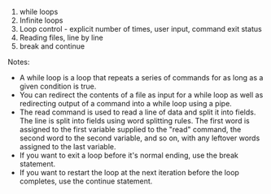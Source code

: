 1. while loops
2. Infinite loops
3. Loop control - explicit number of times, user input, command exit status
4. Reading files, line by line
5. break and continue

Notes:

- A while loop is a loop that repeats a series of commands for as long as a given condition is true.
- You can redirect the contents of a file as input for a while loop as well as redirecting output of a command into a while loop using a pipe.
- The read command is used to read a line of data and split it into fields. The line is split into fields using word splitting rules. The first word is assigned to the first variable supplied to the "read" command, the second word to the second variable, and so on, with any leftover words assigned to the last variable.
- If you want to exit a loop before it's normal ending, use the break statement.
- If you want to restart the loop at the next iteration before the loop completes, use the continue statement.
